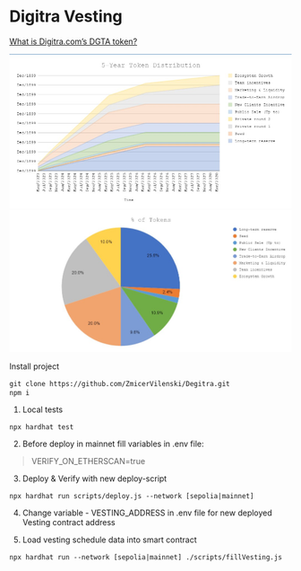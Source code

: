 # Digitra Vesting

[What is Digitra.com’s DGTA token?](https://www.digitra.com/en/what-is-digitra-coms-dgta-token/)

![Tokenomics](img/chart1.jpg)  
![Tokenomics](img/chart2.jpg)  

Install project

```shell
git clone https://github.com/ZmicerVilenski/Degitra.git
npm i
```

1. Local tests

```shell
npx hardhat test
```

2. Before deploy in mainnet fill variables in .env file:
> VERIFY_ON_ETHERSCAN=true

3. Deploy & Verify with new deploy-script

```shell
npx hardhat run scripts/deploy.js --network [sepolia|mainnet]
```

4. Change variable - VESTING_ADDRESS in .env file for new deployed Vesting contract address

5. Load vesting schedule data into smart contract

```shell
npx hardhat run --network [sepolia|mainnet] ./scripts/fillVesting.js
```